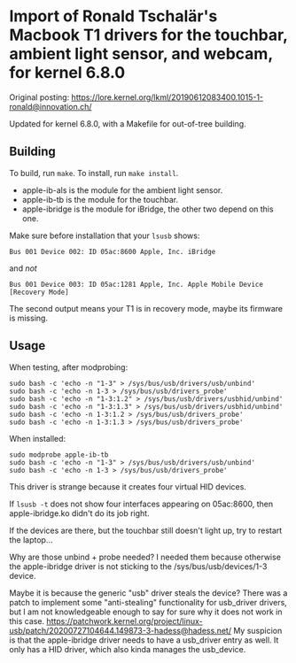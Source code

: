 # Import of Ronald Tschalär's Macbook T1 drivers for the touchbar, ambient light sensor, and webcam, for kernel 6.8.0

Original posting: https://lore.kernel.org/lkml/20190612083400.1015-1-ronald@innovation.ch/

Updated for kernel 6.8.0, with a Makefile for out-of-tree building.

## Building 

To build, run `make`. To install, run `make install`.

* apple-ib-als is the module for the ambient light sensor.
* apple-ib-tb is the module for the touchbar.
* apple-ibridge is the module for iBridge, the other two depend on this one.

Make sure before installation that your `lsusb` shows:

```
Bus 001 Device 002: ID 05ac:8600 Apple, Inc. iBridge
```

and *not*

```
Bus 001 Device 003: ID 05ac:1281 Apple, Inc. Apple Mobile Device [Recovery Mode]
```

The second output means your T1 is in recovery mode, maybe its firmware is missing.

## Usage

When testing, after modprobing:

```
sudo bash -c 'echo -n "1-3" > /sys/bus/usb/drivers/usb/unbind'
sudo bash -c 'echo -n 1-3 > /sys/bus/usb/drivers_probe'
sudo bash -c 'echo -n "1-3:1.2" > /sys/bus/usb/drivers/usbhid/unbind'
sudo bash -c 'echo -n "1-3:1.3" > /sys/bus/usb/drivers/usbhid/unbind'
sudo bash -c 'echo -n 1-3:1.2 > /sys/bus/usb/drivers_probe'
sudo bash -c 'echo -n 1-3:1.3 > /sys/bus/usb/drivers_probe'
```

When installed:

```
sudo modprobe apple-ib-tb
sudo bash -c 'echo -n "1-3" > /sys/bus/usb/drivers/usb/unbind'
sudo bash -c 'echo -n 1-3 > /sys/bus/usb/drivers_probe'
```

This driver is strange because it creates four virtual HID devices.

If `lsusb -t` does not show four interfaces appearing on 05ac:8600, then apple-ibridge.ko didn't do its job right.

If the devices are there, but the touchbar still doesn't light up, try to restart the laptop...

Why are those unbind + probe needed? I needed them because otherwise the apple-ibridge driver is not sticking to the /sys/bus/usb/devices/1-3 device.

Maybe it is because the generic "usb" driver steals the device? There was a patch to implement some "anti-stealing" functionality for usb_driver drivers, but I am not knowledgeable enough to say for sure why it does not work in this case. https://patchwork.kernel.org/project/linux-usb/patch/20200727104644.149873-3-hadess@hadess.net/ My suspicion is that the apple-ibridge driver needs to have a usb_driver entry as well. It only has a HID driver, which also kinda manages the usb_device.
